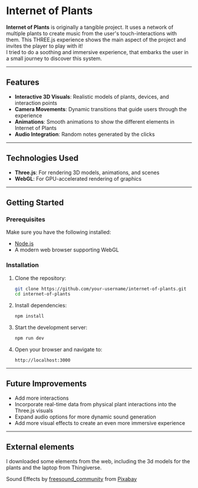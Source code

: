 # Internet of Plants  

**Internet of Plants** is originally a tangible project. It uses a network of multiple plants to create music from the user's touch-interactions with them. This THREE.js experience shows the main aspect of the project and invites the player to play with it! <br>
I tried to do a soothing and immersive experience, that embarks the user in a small journey to discover this system.

---

## Features  

- **Interactive 3D Visuals**: Realistic models of plants, devices, and interaction points
- **Camera Movements**: Dynamic transitions that guide users through the experience  
- **Animations**: Smooth animations to show the different elements in Internet of Plants
- **Audio Integration**: Random notes generated by the clicks

---

## Technologies Used  

- **Three.js**: For rendering 3D models, animations, and scenes   
- **WebGL**: For GPU-accelerated rendering of graphics

---

## Getting Started  

### Prerequisites  

Make sure you have the following installed:  
- [Node.js](https://nodejs.org/)  
- A modern web browser supporting WebGL  

### Installation  

1. Clone the repository:  
   ```bash  
   git clone https://github.com/your-username/internet-of-plants.git  
   cd internet-of-plants  
   ```  

2. Install dependencies:  
   ```bash  
   npm install  
   ```  

3. Start the development server:  
   ```bash  
   npm run dev  
   ```  

4. Open your browser and navigate to:  
   ```  
   http://localhost:3000  
   ```  

---

## Future Improvements  

- Add more interactions
- Incorporate real-time data from physical plant interactions into the Three.js visuals
- Expand audio options for more dynamic sound generation
- Add more visual effects to create an even more immersive experience

---
## External elements

I downloaded some elements from the web, including the 3d models for the plants and the laptop from Thingiverse.

Sound Effects by <a href="https://pixabay.com/users/freesound_community-46691455/?utm_source=link-attribution&utm_medium=referral&utm_campaign=music&utm_content=90387">freesound_community</a> from <a href="https://pixabay.com//?utm_source=link-attribution&utm_medium=referral&utm_campaign=music&utm_content=90387">Pixabay</a>